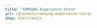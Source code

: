 ```yaml
---
title: "SAMSUNG Experience Store"
url: /glendale/samsung-experience-store/
shop: electronics
---
```

